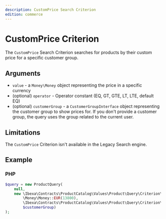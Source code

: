 ```yaml
---
description: CustomPrice Search Criterion
edition: commerce
---
```


# CustomPrice Criterion

The `CustomPrice` Search Criterion searches for products by their custom price for a specific customer group.

## Arguments

- `value` - a `Money\Money` object representing the price in a specific currency
- (optional) `operator` - Operator constant (EQ, GT, GTE, LT, LTE, default EQ)
- (optional) `customerGroup` - a `CustomerGroupInterface` object representing the customer group to show prices for.
If you don't provide a customer group, the query uses the group related to the current user.

## Limitations

The `CustomPrice` Criterion isn't available in the Legacy Search engine.

## Example

### PHP

``` php
$query = new ProductQuery(
    null,
    new \Ibexa\Contracts\ProductCatalog\Values\Product\Query\Criterion\CustomPrice(
        \Money\Money::EUR(13800),
        \Ibexa\Contracts\ProductCatalog\Values\Product\Query\Criterion\Operator::GTE,
        $customerGroup)
);
```
